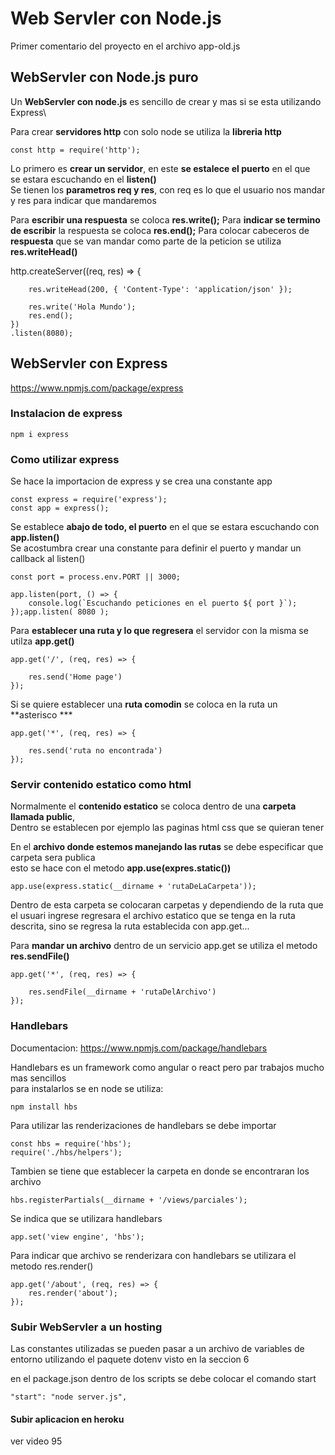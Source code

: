 
# Web Servler con Node.js

Primer comentario del proyecto en el archivo app-old.js

## WebServler con Node.js puro

Un **WebServler con node.js** es sencillo de crear y mas si se esta utilizando Express\

Para crear **servidores http** con solo node se utiliza la **libreria http**

    const http = require('http');

Lo primero es **crear un servidor**, en este **se estalece el puerto** en el que\
se estara escuchando en el **listen()**\
Se tienen los **parametros req y res**, con req es lo que el usuario nos mandar\
y res para indicar que mandaremos

Para **escribir una respuesta** se coloca **res.write();**
Para **indicar se termino de escribir** la respuesta se coloca **res.end();**
Para colocar cabeceros de **respuesta** que se van mandar como parte de la peticion se utiliza **res.writeHead()**

http.createServer((req, res) => {

        res.writeHead(200, { 'Content-Type': 'application/json' });

        res.write('Hola Mundo');
        res.end();
    })
    .listen(8080);

## WebServler con Express

https://www.npmjs.com/package/express

### Instalacion de express
    
    npm i express

### Como utilizar express

Se hace la importacion de express y se crea una constante app

    const express = require('express');
    const app = express();

Se establece **abajo de todo, el puerto** en el que se estara escuchando con **app.listen()**\
Se acostumbra crear una constante para definir el puerto y mandar un callback al listen()

    const port = process.env.PORT || 3000;

    app.listen(port, () => {
        console.log(`Escuchando peticiones en el puerto ${ port }`);
    });app.listen( 8080 );

Para **establecer una ruta y lo que regresera** el servidor con la misma se utilza **app.get()**

    app.get('/', (req, res) => {

        res.send('Home page')
    });

Si se quiere establecer una **ruta comodin** se coloca en la ruta un **asterisco ***

    app.get('*', (req, res) => {

        res.send('ruta no encontrada')
    });

### Servir contenido estatico como html

Normalmente el **contenido estatico** se coloca dentro de una **carpeta llamada public**,\
Dentro se establecen por ejemplo las paginas html css que se quieran tener

En el **archivo donde estemos manejando las rutas** se debe especificar que carpeta sera publica\
esto se hace con el metodo **app.use(expres.static())**

    app.use(express.static(__dirname + 'rutaDeLaCarpeta'));

Dentro de esta carpeta se colocaran carpetas y dependiendo de la ruta que el usuari ingrese regresara el archivo estatico que se tenga en la ruta descrita, sino se regresa la ruta establecida con app.get...

Para **mandar un archivo** dentro de un servicio app.get se utiliza el metodo **res.sendFile()**

    app.get('*', (req, res) => {

        res.sendFile(__dirname + 'rutaDelArchivo')
    });

### Handlebars

Documentacion: https://www.npmjs.com/package/handlebars

Handlebars es un framework como angular o react pero par trabajos mucho mas sencillos\
para instalarlos se en node se utiliza:

    npm install hbs

Para utilizar las renderizaciones de handlebars se debe importar 

    const hbs = require('hbs');
    require('./hbs/helpers');

Tambien se tiene que establecer la carpeta en donde se encontraran los archivo

    hbs.registerPartials(__dirname + '/views/parciales');

Se indica que se utilizara handlebars

    app.set('view engine', 'hbs');

Para indicar que archivo se renderizara con handlebars se utilizara el metodo res.render()

    app.get('/about', (req, res) => {
        res.render('about');
    });

### Subir WebServler a un hosting

Las constantes utilizadas se pueden pasar a un archivo de variables de entorno utilizando el paquete dotenv visto en la seccion 6

en el package.json dentro de los scripts se debe colocar el comando start

    "start": "node server.js",

#### Subir aplicacion en heroku

ver video 95